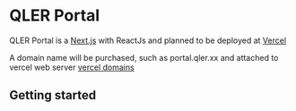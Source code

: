 # QLER Portal

QLER Portal is a [Next.js](https://nextjs.org/docs/) with ReactJs and planned to be deployed at [Vercel](https://vercel.com/pricing#plan-compare)

A domain name will be purchased, such as portal.qler.xx and attached to vercel web server  [vercel domains](https://vercel.com/docs/concepts/projects/domains#through-vercel)



## Getting started



